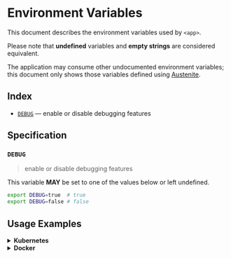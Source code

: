 # Environment Variables

This document describes the environment variables used by `<app>`.

Please note that **undefined** variables and **empty strings** are considered
equivalent.

The application may consume other undocumented environment variables; this
document only shows those variables defined using [Austenite].

[austenite]: https://github.com/eloquent/austenite

## Index

- [`DEBUG`](#DEBUG) — enable or disable debugging features

## Specification

### `DEBUG`

> enable or disable debugging features

This variable **MAY** be set to one of the values below or left undefined.

```sh
export DEBUG=true  # true
export DEBUG=false # false
```

## Usage Examples

<details><summary><strong>Kubernetes</strong></summary><br>

This example shows how to define the environment variables needed by `<app>`
on a [Kubernetes container] within a Kubenetes deployment manifest.

[kubernetes container]: https://kubernetes.io/docs/tasks/inject-data-application/define-environment-variable-container/#define-an-environment-variable-for-a-container

```yaml
apiVersion: apps/v1
kind: Deployment
metadata:
  name: example-deployment
spec:
  template:
    spec:
      containers:
        - name: example-container
          env:
            - name: DEBUG # enable or disable debugging features
              value: "true"
```

Alternatively, the environment variables can be defined within a [config map]
then referenced a deployment manifest using `configMapRef`.

[config map]: https://kubernetes.io/docs/tasks/configure-pod-container/configure-pod-configmap/#configure-all-key-value-pairs-in-a-configmap-as-container-environment-variables

```yaml
apiVersion: v1
kind: ConfigMap
metadata:
  name: example-config-map
data:
  DEBUG: "true" # enable or disable debugging features
---
apiVersion: apps/v1
kind: Deployment
metadata:
  name: example-deployment
spec:
  template:
    spec:
      containers:
        - name: example-container
          envFrom:
            - configMapRef:
                name: example-config-map
```

</details>

<details><summary><strong>Docker</strong></summary><br>

This example shows how to define the environment variables needed by `<app>`
when running as a [Docker service] defined in a Docker compose file.

[docker service]: https://docs.docker.com/compose/environment-variables/#set-environment-variables-in-containers

```yaml
service:
  example-service:
    environment:
      DEBUG: "true" # enable or disable debugging features
```

</details>
